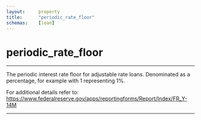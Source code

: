 ```yaml
---
layout:     property
title:      "periodic_rate_floor"
schemas:    [loan]
---
```


# periodic_rate_floor

---

The periodic interest rate floor for adjustable rate loans. Denominated as a percentage, for example with 1 representing 1%.

For additional details refer to: https://www.federalreserve.gov/apps/reportingforms/Report/Index/FR_Y-14M

---
